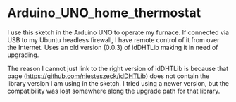 # Arduino_UNO_home_thermostat
I use this sketch in the Arduino UNO to operate my furnace.  If connected via USB to my Ubuntu headless firewall, I have remote control of it from over the Internet. Uses an old version (0.0.3) of idDHTLib making it in need of upgrading.

The reason I cannot just link to the right version of idDHTLib is because that page (https://github.com/niesteszeck/idDHTLib) does not contain the library version I am using in the sketch.  I tried using a newer version, but the compatibility was lost somewhere along the upgrade path for that library.
